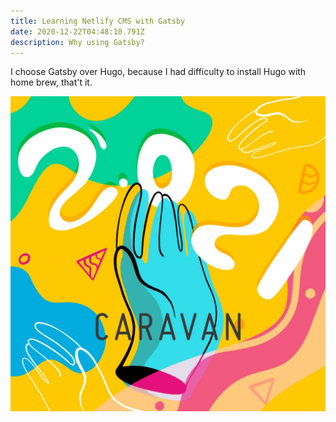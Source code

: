 ```yaml
---
title: Learning Netlify CMS with Gatsby
date: 2020-12-22T04:48:10.791Z
description: Why using Gatsby?
---
```

I choose Gatsby over Hugo, because I had difficulty to install Hugo with home brew, that't it. 

![](caravan-instagram.jpg "my design for caravan ")